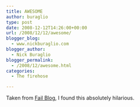 ```yaml
---
title: AWESOME
author: buraglio
type: post
date: 2008-12-12T14:26:00+00:00
url: /2008/12/12/awesome/
blogger_blog:
  - www.nickburaglio.com
blogger_author:
  - Nick Buraglio
blogger_permalink:
  - /2008/12/awesome.html
categories:
  - The firehose

---
```

Taken from [Fail Blog][1], I found this absolutely hilarious.

 [1]: http://failblog.org/2008/12/10/cult-procession-fail/